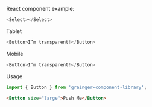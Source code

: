 React component example:

```js
<Select></Select>
```

Tablet

```js { "props": { "className": "col-md-2" } }
<Button>I’m transparent!</Button>
```

Mobile

```js { "props": { "className": "col-sm-2" } }
<Button>I’m transparent!</Button>
```

Usage

```jsx static
import { Button } from 'grainger-component-library';
```

```html
<Button size="large">Push Me</Button>
```
